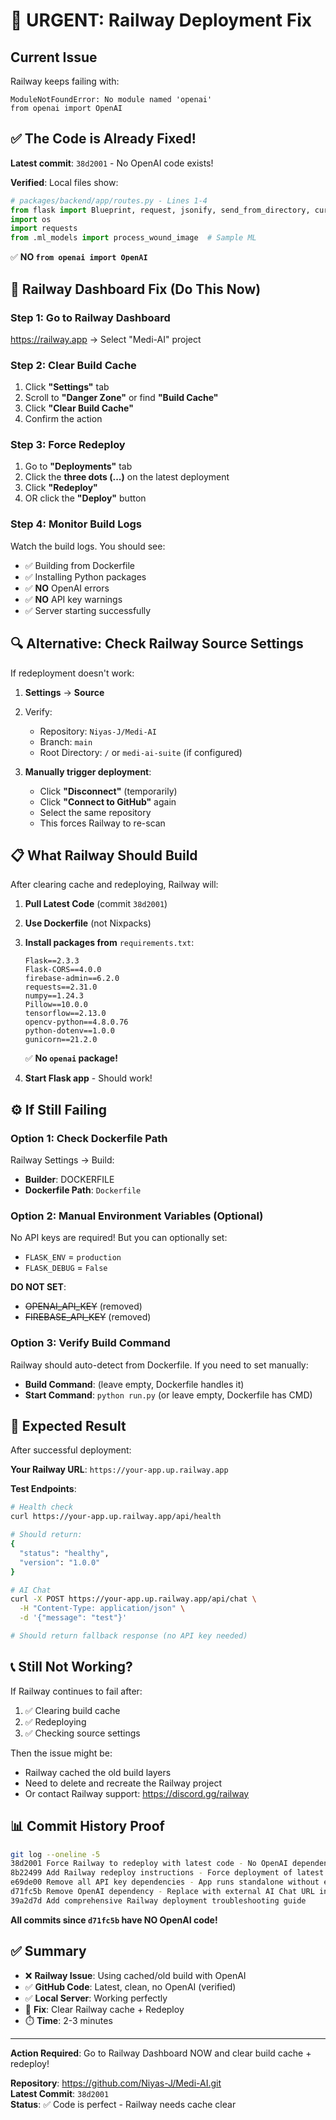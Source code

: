 # 🚨 URGENT: Railway Deployment Fix

## Current Issue

Railway keeps failing with:
```
ModuleNotFoundError: No module named 'openai'
from openai import OpenAI
```

## ✅ The Code is Already Fixed!

**Latest commit**: `38d2001` - No OpenAI code exists!

**Verified**: Local files show:
```python
# packages/backend/app/routes.py - Lines 1-4
from flask import Blueprint, request, jsonify, send_from_directory, current_app
import os
import requests
from .ml_models import process_wound_image  # Sample ML
```

✅ **NO `from openai import OpenAI`**

## 🔧 Railway Dashboard Fix (Do This Now)

### Step 1: Go to Railway Dashboard
https://railway.app → Select "Medi-AI" project

### Step 2: Clear Build Cache
1. Click **"Settings"** tab
2. Scroll to **"Danger Zone"** or find **"Build Cache"**
3. Click **"Clear Build Cache"**
4. Confirm the action

### Step 3: Force Redeploy
1. Go to **"Deployments"** tab
2. Click the **three dots (...)** on the latest deployment
3. Click **"Redeploy"**
4. OR click the **"Deploy"** button

### Step 4: Monitor Build Logs
Watch the build logs. You should see:
- ✅ Building from Dockerfile
- ✅ Installing Python packages
- ✅ **NO** OpenAI errors
- ✅ **NO** API key warnings
- ✅ Server starting successfully

## 🔍 Alternative: Check Railway Source Settings

If redeployment doesn't work:

1. **Settings** → **Source**
2. Verify:
   - Repository: `Niyas-J/Medi-AI`
   - Branch: `main`
   - Root Directory: `/` or `medi-ai-suite` (if configured)

3. **Manually trigger deployment**:
   - Click **"Disconnect"** (temporarily)
   - Click **"Connect to GitHub"** again
   - Select the same repository
   - This forces Railway to re-scan

## 📋 What Railway Should Build

After clearing cache and redeploying, Railway will:

1. **Pull Latest Code** (commit `38d2001`)
2. **Use Dockerfile** (not Nixpacks)
3. **Install packages from** `requirements.txt`:
   ```
   Flask==2.3.3
   Flask-CORS==4.0.0
   firebase-admin==6.2.0
   requests==2.31.0
   numpy==1.24.3
   Pillow==10.0.0
   tensorflow==2.13.0
   opencv-python==4.8.0.76
   python-dotenv==1.0.0
   gunicorn==21.2.0
   ```
   ✅ **No `openai` package!**

4. **Start Flask app** - Should work!

## ⚙️ If Still Failing

### Option 1: Check Dockerfile Path
Railway Settings → Build:
- **Builder**: DOCKERFILE
- **Dockerfile Path**: `Dockerfile`

### Option 2: Manual Environment Variables (Optional)
No API keys are required! But you can optionally set:
- `FLASK_ENV` = `production`
- `FLASK_DEBUG` = `False`

**DO NOT SET**:
- ~~OPENAI_API_KEY~~ (removed)
- ~~FIREBASE_API_KEY~~ (removed)

### Option 3: Verify Build Command
Railway should auto-detect from Dockerfile. If you need to set manually:
- **Build Command**: (leave empty, Dockerfile handles it)
- **Start Command**: `python run.py` (or leave empty, Dockerfile has CMD)

## 🎯 Expected Result

After successful deployment:

**Your Railway URL**: `https://your-app.up.railway.app`

**Test Endpoints**:
```bash
# Health check
curl https://your-app.up.railway.app/api/health

# Should return:
{
  "status": "healthy",
  "version": "1.0.0"
}

# AI Chat
curl -X POST https://your-app.up.railway.app/api/chat \
  -H "Content-Type: application/json" \
  -d '{"message": "test"}'

# Should return fallback response (no API key needed)
```

## 📞 Still Not Working?

If Railway continues to fail after:
1. ✅ Clearing build cache
2. ✅ Redeploying
3. ✅ Checking source settings

Then the issue might be:
- Railway cached the old build layers
- Need to delete and recreate the Railway project
- Or contact Railway support: https://discord.gg/railway

## 📊 Commit History Proof

```bash
git log --oneline -5
38d2001 Force Railway to redeploy with latest code - No OpenAI dependencies
8b22499 Add Railway redeploy instructions - Force deployment of latest code without OpenAI
e69de00 Remove all API key dependencies - App runs standalone without external services
d71fc5b Remove OpenAI dependency - Replace with external AI Chat URL integration
39a2d7d Add comprehensive Railway deployment troubleshooting guide
```

**All commits since `d71fc5b` have NO OpenAI code!**

## ✅ Summary

- ❌ **Railway Issue**: Using cached/old build with OpenAI
- ✅ **GitHub Code**: Latest, clean, no OpenAI (verified)
- ✅ **Local Server**: Working perfectly
- 🔄 **Fix**: Clear Railway cache + Redeploy
- ⏱️ **Time**: 2-3 minutes

---

**Action Required**: Go to Railway Dashboard NOW and clear build cache + redeploy!

**Repository**: https://github.com/Niyas-J/Medi-AI.git  
**Latest Commit**: `38d2001`  
**Status**: ✅ Code is perfect - Railway needs cache clear

